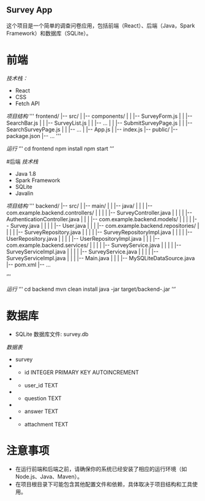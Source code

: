 ## Survey App
这个项目是一个简单的调查问卷应用，包括前端（React）、后端（Java，Spark Framework）和数据库（SQLite）。

# 前端
*技术栈：*
- React
- CSS
- Fetch API

*项目结构*
'''
frontend/
|-- src/
|   |-- components/
|   |   |-- SurveyForm.js
|   |   |-- SearchBar.js
|   |   |-- SurveyList.js
|   |   |-- ...
|   |   |-- SubmitSurveyPage.js
|   |   |-- SearchSurveyPage.js
|   |   |-- ...
|   |-- App.js
|   |-- index.js
|-- public/
|-- package.json
|-- ...
'''

*运行*
‘’‘
cd frontend
npm install
npm start
’‘’


#后端
*技术栈*
- Java 1.8
- Spark Framework
- SQLite
- Javalin

*项目结构*
'''
backend/
|-- src/
|   |-- main/
|   |   |-- java/
|   |   |   |-- com.example.backend.controllers/
|   |   |   |   |-- SurveyController.java
|   |   |   |   |-- AuthenticationController.java
|   |   |   |-- com.example.backend.models/
|   |   |   |   |-- Survey.java
|   |   |   |   |-- User.java
|   |   |   |-- com.example.backend.repositories/
|   |   |   |   |-- SurveyRepository.java
|   |   |   |   |-- SurveyRepositoryImpl.java
|   |   |   |   |-- UserRepository.java
|   |   |   |   |-- UserRepositoryImpl.java
|   |   |   |-- com.example.backend.services/
|   |   |   |   |-- SurveyService.java
|   |   |   |   |-- SurveyServiceImpl.java
|   |   |   |   |-- SurveyService.java
|   |   |   |   |-- SurveyServiceImpl.java
|   |   |   |-- Main.java
|   |   |   |-- MySQLiteDataSource.java
|-- pom.xml
|-- ...

‘’‘

*运行*
‘’‘
cd backend
mvn clean install
java -jar target/backend-<version>.jar
’‘’

# 数据库
- SQLite
数据库文件: survey.db

*数据表*
- survey
- - id INTEGER PRIMARY KEY AUTOINCREMENT
- - user_id TEXT
- - question TEXT
- - answer TEXT
- - attachment TEXT

# 注意事项
- 在运行前端和后端之前，请确保你的系统已经安装了相应的运行环境（如 Node.js、Java、Maven）。
- 在项目根目录下可能包含其他配置文件和依赖，具体取决于项目结构和工具使用。





